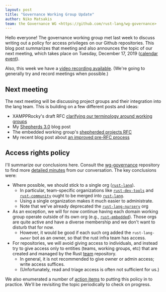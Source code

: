 ```yaml
---
layout: post
title: "Governance Working Group Update"
author: Niko Matsakis
team: the Governance WG <https://github.com/rust-lang/wg-governance>
---
```


Hello everyone! The governance working group met last week to discuss
writing out a policy for access privileges on our Github
repositories. This blog post summarizes that meeting and also
announces the topic of our next meeting, which takes place on Tuesday,
December 17, 2019 ([calendar event]).

[calendar event]: https://calendar.google.com/event?action=TEMPLATE&tmeid=MnNuZDc0NzkzYTBkcDNzY2FkbWgzNjk3a2hfMjAxOTEyMTdUMjIwMDAwWiBtb3ppbGxhLmNvbV85YzZmYzNsNmJoZzhiY3A4Y2FmcnZrM29mNEBn&tmsrc=mozilla.com_9c6fc3l6bhg8bcp8cafrvk3of4%40group.calendar.google.com&scp=ALL

Also, this week we have a [video recording
available](https://youtu.be/CyYwretwM8E). (We're going to generally
try and record meetings when possible.)

## Next meeting

The next meeting will be discussing project groups and their integration into
the lang team. This is building on a few different posts and ideas:

* XAMPPRocky's draft RFC [clarifying our terminology around working groups](https://github.com/rust-lang/wg-governance/blob/master/draft-rfcs/working-group-terminology.md)
* My [Shepherds 3.0](http://smallcultfollowing.com/babysteps/blog/2019/09/11/aic-shepherds-3-0/) blog post
* The embedded working group's [shepherded projects RFC](https://github.com/rust-embedded/wg/pull/378)
* My recent blog post about [an improved pre-RFC
  process](http://smallcultfollowing.com/babysteps/blog/2019/12/03/aic-improving-the-pre-rfc-process/)

## Access rights policy

I'll summarize our conclusions here. Consult the [wg-governance]
repository to find more [detailed minutes] from our conversation.
The key conclusions were:

* Where possible, we should stick to a single org ([`rust-lang`]).
    * In particular, team-specific organizations like
      [`rust-dev-tools`] and [`rust-community`] ought to be merged
      into [`rust-lang`].
    * Using a single organization makes it much easier to administrate.
    * Note that we've already deprecated the [`rust-lang-nursery`] org
* As an exception, we will for now continue having each domain working group
  operate outside of its own org (e.g., [`rust-embedded`]). Those orgs
  are quite active and have a diverse membership and we don't want to
  disturb that for now.
    * However, it would be good if each such org added the `rust-lang-owner` bot
      as an owner, so that the rust infra team has access.
* For repositories, we will avoid giving access to individuals, and instead try to
  give access only to entities (teams, working groups, etc) that are created and
  managed by the Rust [team] repository.
    * In general, it is not recommended to give owner or admin access; write access suffices.
    * (Unfortunately, read and triage access is often not sufficient for us.)

We also enumerated a number of [action items] to putting this policy
in to practice. We'll be revisiting the topic periodically to check on
progress.

[wg-governance]: https://github.com/rust-lang/wg-governance/
[detailed minutes]: https://github.com/rust-lang/wg-governance/blob/master/minutes/2019.12.03.md
[wg-governance]: https://github.com/rust-lang/wg-governance/
[`rust-dev-tools`]: https://github.com/rust-dev-tools/
[`rust-community`]: https://github.com/rust-community/
[`rust-lang`]: https://github.com/rust-community/
[`rust-lang-nursery`]: https://github.com/rust-lang-nursery/
[`rust-embedded`]: https://github.com/rust-embedded/wg
[team]: https://github.com/rust-lang/team
[action items]: https://github.com/rust-lang/wg-governance/blob/master/minutes/2019.12.03.md#action-items
